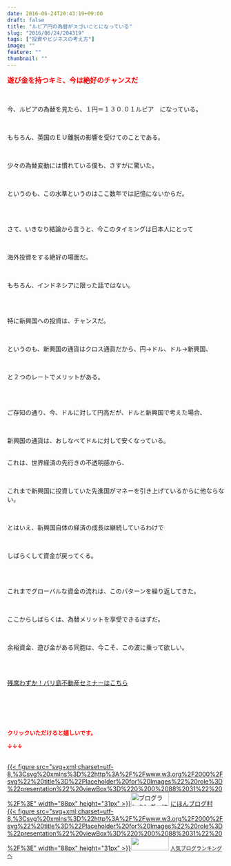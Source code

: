 ```yaml
---
date: 2016-06-24T20:43:19+09:00
draft: false
title: "ルピア円の為替がスゴいことになっている"
slug: "2016/06/24/204319"
tags: ["投資やビジネスの考え方"]
image: ""
feature: ""
thumbnail: ""
---
```

<p><font color="#ff0000" size="3"><strong>遊び金を持つキミ、今は絶好のチャンスだ</strong></font></p><br/><p>今、ルピアの為替を見たら、１円＝１３０.０１ルピア　になっている。</p><br/><p>もちろん、英国のＥＵ離脱の影響を受けてのことである。</p><br/><p>少々の為替変動には慣れている僕も、さすがに驚いた。</p><br/><p>というのも、この水準というのはここ数年では記憶にないからだ。</p><br/><p><br/>さて、いきなり結論から言うと、今このタイミングは日本人にとって</p><br/><p>海外投資をする絶好の場面だ。</p><br/><p>もちろん、インドネシアに限った話ではない。</p><br/><p><br/>特に新興国への投資は、チャンスだ。</p><br/><p>というのも、新興国の通貨はクロス通貨だから、円→ドル、ドル→新興国、</p><br/><p>と２つのレートでメリットがある。</p><br/><p><br/>ご存知の通り、今、ドルに対して円高だが、ドルと新興国で考えた場合、</p><br/><p>新興国の通貨は、おしなべてドルに対して安くなっている。</p><p><br/>これは、世界経済の先行きの不透明感から、</p><br/><p>これまで新興国に投資していた先進国がマネーを引き上げているからに他ならない。</p><br/><p>とはいえ、新興国自体の経済の成長は継続しているわけで</p><br/><p>しばらくして資金が戻ってくる。</p><br/><p><br/>これまでグローバルな資金の流れは、このパターンを繰り返してきた。</p><br/><p>ここからしばらくは、為替メリットを享受できるはずだ。</p><br/><p>余裕資金、遊び金がある同胞は、今こそ、この波に乗って欲しい。</p><br/><br/><p><a href="iin.co.jp" target="_blank">残席わずか！バリ島不動産セミナーはこちら</a></p><br/><br/><br/><br/><p><font color="#ff0000" size="2"><strong>クリックいただけると嬉しいです。<br/></strong></font></p><p><font color="#ff0000" size="2"><strong>↓↓↓</strong></font></p><p><br/><a href="http://www.blogmura.com/ranking.html" target="_blank">{{< figure src="svg+xml;charset=utf-8,%3Csvg%20xmlns%3D%22http%3A%2F%2Fwww.w3.org%2F2000%2Fsvg%22%20title%3D%22Placeholder%20for%20Images%22%20role%3D%22presentation%22%20viewBox%3D%220%200%2088%2031%22%20%2F%3E" width="88px" height="31px" >}}<noscript><img border="0" alt="ブログランキング・にほんブログ村へ" src="https://img-proxy.blog-video.jp/images?url=http%3A%2F%2Fwww.blogmura.com%2Fimg%2Fwww88_31.gif" width="88" height="31"></noscript></a> <a href="http://www.blogmura.com/ranking.html" target="_blank">にほんブログ村</a> <br/><a title="人気ブログランキングへ" href="link.php?1804582">{{< figure src="svg+xml;charset=utf-8,%3Csvg%20xmlns%3D%22http%3A%2F%2Fwww.w3.org%2F2000%2Fsvg%22%20title%3D%22Placeholder%20for%20Images%22%20role%3D%22presentation%22%20viewBox%3D%220%200%2088%2031%22%20%2F%3E" width="88px" height="31px" >}}<noscript><img border="0" src="https://blog.with2.net/img/banner/banner_22.gif" width="88" height="31"></noscript></a> <a style="FONT-SIZE: 12px" href="link.php?1804582">人気ブログランキングへ</a> </p>

